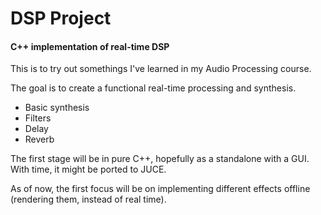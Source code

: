 # DSP Project
#### C++ implementation of real-time DSP

This is to try out somethings I've learned in my Audio Processing course.

The goal is to create a functional real-time processing and synthesis.
+ Basic synthesis
+ Filters
+ Delay
+ Reverb

The first stage will be in pure C++, hopefully as a standalone with a GUI. With time, it might be ported to JUCE.

As of now, the first focus will be on implementing different effects offline (rendering them, instead of real time).
